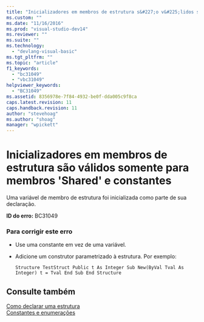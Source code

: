 ```yaml
---
title: "Inicializadores em membros de estrutura s&#227;o v&#225;lidos somente para membros &#39;Shared&#39; e constantes | Microsoft Docs"
ms.custom: ""
ms.date: "11/16/2016"
ms.prod: "visual-studio-dev14"
ms.reviewer: ""
ms.suite: ""
ms.technology: 
  - "devlang-visual-basic"
ms.tgt_pltfrm: ""
ms.topic: "article"
f1_keywords: 
  - "bc31049"
  - "vbc31049"
helpviewer_keywords: 
  - "BC31049"
ms.assetid: 8356978e-7f84-4932-be0f-dda005c9f8ca
caps.latest.revision: 11
caps.handback.revision: 11
author: "stevehoag"
ms.author: "shoag"
manager: "wpickett"
---
```

# Inicializadores em membros de estrutura s&#227;o v&#225;lidos somente para membros &#39;Shared&#39; e constantes
Uma variável de membro de estrutura foi inicializada como parte de sua declaração.  
  
 **ID do erro:** BC31049  
  
### Para corrigir este erro  
  
-   Use uma constante em vez de uma variável.  
  
-   Adicione um construtor parametrizado à estrutura. Por exemplo:  
  
    ```  
    Structure TestStruct Public t As Integer Sub New(ByVal Tval As Integer) t = Tval End Sub End Structure  
    ```  
  
## Consulte também  
 [Como declarar uma estrutura](../../visual-basic/programming-guide/language-features/data-types/how-to-declare-a-structure.md)   
 [Constantes e enumerações](../../visual-basic/programming-guide/language-features/constants-enums/index.md)